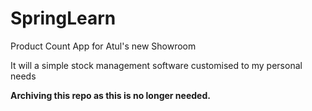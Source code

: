 # SpringLearn
Product Count App for Atul's new Showroom

It will a simple stock management software customised to my personal needs


**Archiving this repo as this is no longer needed.**

